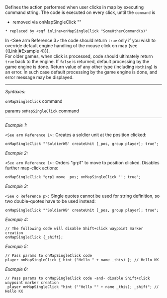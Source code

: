 Defines the action performed when user clicks in map by executing command string. The code is executed on every click, until the `command` is 
* removed via <sqf inline>onMapSingleClick ""
```, or
* replaced by <sqf inline>onMapSingleClick "SomeOtherCommand(s)"
```

In <See arm Reference 3> the code should return `true` only if you wish to override default engine handling of the mouse click on map (see {{Link|#Example 4}}).<br>
For older games, when click is processed, code should ultimately return `true` back to the engine. If `false` is returned, default processing by the game engine is done.
Return value of any other type (including `Nothing`) is an error. In such case default processing by the game engine is done, and error message may be displayed.


---
*Syntaxes:*

`onMapSingleClick` command

params `onMapSingleClick` command

---
*Example 1:*

`<See arm Reference 1>:` Creates a soldier unit at the position clicked:

```sqf
onMapSingleClick "'SoldierWB' createUnit [_pos, group player]; true";
```

*Example 2:*

`<See arm Reference 1>:` Orders "grp1" to move to position clicked. Disables further map-click actions:

```sqf
onMapSingleClick "grp1 move _pos; onMapSingleClick ''; true";
```

*Example 3:*

`<See o Reference p>:` Single quotes cannot be used for string definition, so two double-quotes have to be used instead:

```sqf
onMapSingleClick "'SoldierWB' createUnit [_pos, group player]; true";
```

*Example 4:*

```sqf
// The following code will disable Shift+click waypoint marker creation
onMapSingleClick {_shift};
```

*Example 5:*

```sqf
// Pass params to onMapSingleClick code
player onMapSingleClick { hint ("Hello " + name _this) }; // Hello KK
```

*Example 6:*

```sqf
// Pass params to onMapSingleClick code -and- disable Shift+click waypoint marker creation
 player onMapSingleClick "hint (""Hello "" + name _this); _shift"; // Hello KK
```